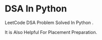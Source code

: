 # DSA In Python

LeetCode DSA Problem Solved In Python .

It is Also Helpful For Placement Preparation.
